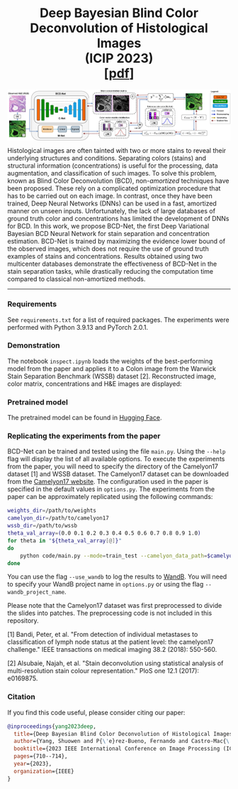 <h1 align='center'> Deep Bayesian Blind Color Deconvolution of Histological Images <br>(ICIP 2023)<br>
    [<a href="https://ieeexplore.ieee.org/iel7/10221937/10221892/10222193.pdf">pdf</a>] 
</h1>


<p align="center">
<img align="middle" src="./img/BCD_net_reduced_ICIP_lateral.png" width="1000" />
</p>


Histological images are often tainted with two or more stains to reveal their underlying structures and conditions. Separating colors (stains) and structural information (concentrations) is useful for the processing, data augmentation, and classification of such images. To solve this problem, known as Blind Color Deconvolution (BCD), non-_amortized_ techniques have been proposed. These rely on a complicated optimization procedure that has to be carried out on each image. In contrast, once they have been trained, Deep Neural Networks (DNNs) can be used in a fast, amortized manner on unseen inputs. Unfortunately, the lack of large databases of ground truth color and concentrations has limited the development of DNNs for BCD. In this work, we propose BCD-Net, the first Deep Variational Bayesian BCD Neural Network for stain separation and concentration estimation. BCD-Net is trained by maximizing the evidence lower bound of the observed images, which does not require the use of ground truth examples of stains and concentrations. Results obtained using two multicenter databases demonstrate the effectiveness of BCD-Net in the stain separation tasks, while drastically reducing the computation time compared to classical non-amortized methods.

----

### Requirements

See `requirements.txt` for a list of required packages. The experiments were performed with Python 3.9.13 and PyTorch 2.0.1.

### Demonstration

The notebook `inspect.ipynb` loads the weights of the best-performing model from the paper and applies it to a Colon image from the Warwick Stain Separation Benchmark (WSSB) dataset [2]. Reconstructed image, color matrix, concentrations and H&E images are displayed:

### Pretrained model

The pretrained model can be found in [Hugging Face](https://huggingface.co/Franblueee/BCD-Net).

### Replicating the experiments from the paper

BCD-Net can be trained and tested using the file `main.py`. Using the `--help` flag will display the list of all available options. To execute the experiments from the paper, you will need to specify the directory of the Camelyon17 dataset [1] and WSSB dataset. The Camelyon17 dataset can be downloaded from the [Camelyon17 website](https://camelyon17.grand-challenge.org/Data/). The configuration used in the paper is specified in the default values in `options.py`. The experiments from the paper can be approximately replicated using the following commands:

```bash
weights_dir=/path/to/weights
camelyon_dir=/path/to/camelyon17
wssb_dir=/path/to/wssb
theta_val_array=(0.0 0.1 0.2 0.3 0.4 0.5 0.6 0.7 0.8 0.9 1.0)
for theta in "${theta_val_array[@]}"
do
    python code/main.py --mode=train_test --camelyon_data_path=$camelyon_dir --wssb_data_path=$wssb_dir --weights_dir=$weights_dir --theta_val=$theta > output.txt 2>&1
done
```

You can use the flag `--use_wandb` to log the results to [WandB](https://wandb.ai/). You will need to specify your WandB project name in `options.py` or using the flag `--wandb_project_name`. 

Please note that the Camelyon17 dataset was first preprocessed to divide the slides into patches. The preprocessing code is not included in this repository.

[1] Bandi, Peter, et al. "From detection of individual metastases to classification of lymph node status at the patient level: the camelyon17 challenge." IEEE transactions on medical imaging 38.2 (2018): 550-560.

[2] Alsubaie, Najah, et al. "Stain deconvolution using statistical analysis of multi-resolution stain colour representation." PloS one 12.1 (2017): e0169875.


### Citation

If you find this code useful, please consider citing our paper:

```bibtex
@inproceedings{yang2023deep,
  title={Deep Bayesian Blind Color Deconvolution of Histological Images},
  author={Yang, Shuowen and P{\'e}rez-Bueno, Fernando and Castro-Mac{\'\i}as, Francisco M and Molina, Rafael and Katsaggelos, Aggelos K},
  booktitle={2023 IEEE International Conference on Image Processing (ICIP)},
  pages={710--714},
  year={2023},
  organization={IEEE}
}
```
